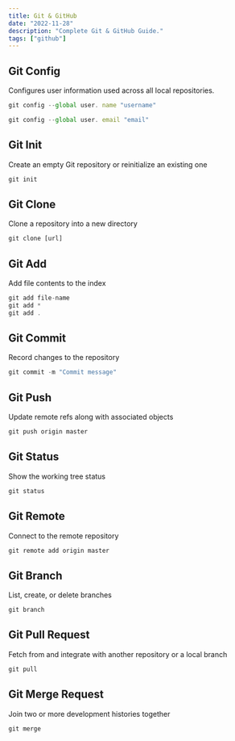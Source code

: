```yaml
---
title: Git & GitHub
date: "2022-11-28"
description: "Complete Git & GitHub Guide."
tags: ["github"]
---
```


## Git Config

Configures user information used across all local repositories.

```jsx
git config --global user. name "username"

git config --global user. email "email"
```

## Git Init

Create an empty Git repository or reinitialize an existing one

```jsx
git init
```

## Git Clone

Clone a repository into a new directory

```jsx
git clone [url]
```

## Git Add

Add file contents to the index

```jsx
git add file-name
git add *
git add .
```

## Git Commit

Record changes to the repository

```jsx
git commit -m "Commit message"
```

## Git Push

Update remote refs along with associated objects

```jsx
git push origin master
```

## Git Status

Show the working tree status

```jsx
git status
```

## Git Remote

Connect to the remote repository

```jsx
git remote add origin master
```

## Git Branch

List, create, or delete branches

```jsx
git branch
```

## Git Pull Request

Fetch from and integrate with another repository or a local branch

```jsx
git pull
```

## Git Merge Request

Join two or more development histories together

```jsx
git merge
```
